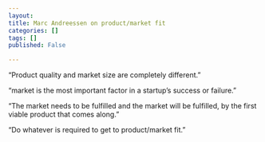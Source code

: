 ```yaml
---
layout: 
title: Marc Andreessen on product/market fit
categories: []
tags: []
published: False

---
```


“Product quality and market size are completely different.”
 
“market is the most important factor in a startup’s success or failure.”
 
“The market needs to be fulfilled and the market will be fulfilled, by the first viable product that comes along.”
 
“Do whatever is required to get to product/market fit.”